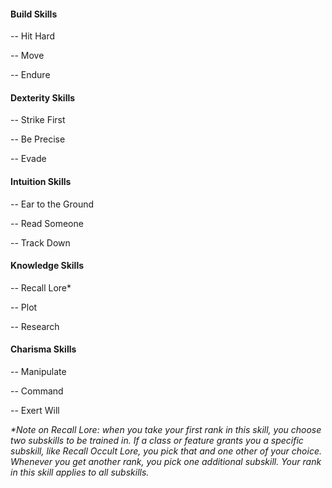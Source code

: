 #### Build Skills
-- Hit Hard

-- Move 

-- Endure

#### Dexterity Skills
-- Strike First

-- Be Precise

-- Evade

#### Intuition Skills
-- Ear to the Ground

-- Read Someone

-- Track Down

#### Knowledge Skills
-- Recall Lore\*

-- Plot

-- Research

#### Charisma Skills
-- Manipulate

-- Command

-- Exert Will

_\*Note on Recall Lore: when you take your first rank in this skill, you choose two subskills to be trained in. If a class or feature grants you a specific subskill, like Recall Occult Lore, you pick that and one other of your choice. Whenever you get another rank, you pick one additional subskill. Your rank in this skill applies to all subskills._
